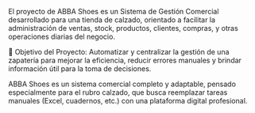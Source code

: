 El proyecto de ABBA Shoes es un Sistema de Gestión Comercial desarrollado para una tienda de calzado, orientado a facilitar la administración de ventas, stock, productos, clientes, compras, y otras operaciones diarias del negocio.

🎯 Objetivo del Proyecto:
Automatizar y centralizar la gestión de una zapatería para mejorar la eficiencia, reducir errores manuales y brindar información útil para la toma de decisiones.

ABBA Shoes es un sistema comercial completo y adaptable, pensado especialmente para el rubro calzado, que busca reemplazar tareas manuales (Excel, cuadernos, etc.) con una plataforma digital profesional.
